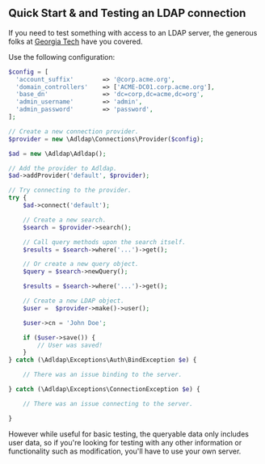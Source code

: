 ## Quick Start & and Testing an LDAP connection

If you need to test something with access to an LDAP server, the generous folks at [Georgia Tech](http://drupal.gatech.edu/handbook/public-ldap-server) have you covered.

Use the following configuration:

```php
$config = [
  'account_suffix'        => '@corp.acme.org',
  'domain_controllers'    => ['ACME-DC01.corp.acme.org'],
  'base_dn'               => 'dc=corp,dc=acme,dc=org',
  'admin_username'        => 'admin',
  'admin_password'        => 'password',
];

// Create a new connection provider.
$provider = new \Adldap\Connections\Provider($config);

$ad = new \Adldap\Adldap();

// Add the provider to Adldap.
$ad->addProvider('default', $provider);

// Try connecting to the provider.
try {
    $ad->connect('default');

    // Create a new search.
    $search = $provider->search();

    // Call query methods upon the search itself.
    $results = $search->where('...')->get();

    // Or create a new query object.
    $query = $search->newQuery();

    $results = $search->where('...')->get();

    // Create a new LDAP object.
    $user =  $provider->make()->user();

    $user->cn = 'John Doe';

    if ($user->save()) {
        // User was saved!
    }
} catch (\Adldap\Exceptions\Auth\BindException $e) {

    // There was an issue binding to the server.

} catch (\Adldap\Exceptions\ConnectionException $e) {

    // There was an issue connecting to the server.

}
```

However while useful for basic testing, the queryable data only includes user data, so if you're looking for testing with any other information
or functionality such as modification, you'll have to use your own server.
